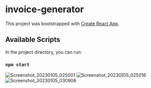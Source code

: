 # invoice-generator

This project was bootstrapped with [Create React App](https://github.com/facebook/create-react-app).

## Available Scripts

In the project directory, you can run:

### `npm start`


![Screenshot_20230105_025001](https://user-images.githubusercontent.com/84279110/210747257-0493124b-c9af-4333-9849-95fd3048da89.png)
![Screenshot_20230105_025016](https://user-images.githubusercontent.com/84279110/210747260-2134be93-6ce7-4eef-9571-55c28f69e17c.png)
![Screenshot_20230105_030906](https://user-images.githubusercontent.com/84279110/210748939-2d949715-8256-45ae-9184-b7d60edbc954.png)
